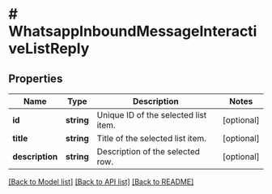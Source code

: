 # # WhatsappInboundMessageInteractiveListReply

## Properties

Name | Type | Description | Notes
------------ | ------------- | ------------- | -------------
**id** | **string** | Unique ID of the selected list item. | [optional]
**title** | **string** | Title of the selected list item. | [optional]
**description** | **string** | Description of the selected row. | [optional]

[[Back to Model list]](../../README.md#models) [[Back to API list]](../../README.md#endpoints) [[Back to README]](../../README.md)
